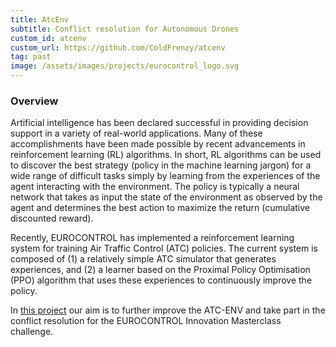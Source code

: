 ```yaml
---
title: AtcEnv
subtitle: Conflict resolution for Autonomous Drones
custom_id: atcenv
custom_url: https://github.com/ColdFrenzy/atcenv
tag: past
image: /assets/images/projects/eurocontrol_logo.svg
---
```



### Overview

Artificial intelligence has been declared successful in providing decision support in a variety of real-world applications. Many of these accomplishments have been made possible by recent advancements in reinforcement learning (RL) algorithms. In short, RL algorithms can be used to discover the best strategy (policy in the machine learning jargon) for a wide range of difficult tasks simply by learning from the experiences of the agent interacting with the environment. The policy is typically a neural network that takes as input the state of the environment as observed by the agent and determines the best action to maximize the return (cumulative discounted reward).

Recently, EUROCONTROL has implemented a reinforcement learning system for training Air Traffic Control (ATC) policies. The current system is composed of (1) a relatively simple ATC simulator that generates experiences, and (2) a learner based on the Proximal Policy Optimisation (PPO) algorithm that uses these experiences to continuously improve the policy.

In [this project](https://github.com/ColdFrenzy/atcenv) our aim is to further improve the ATC-ENV and take part in the conflict resolution for the EUROCONTROL  Innovation Masterclass challenge.